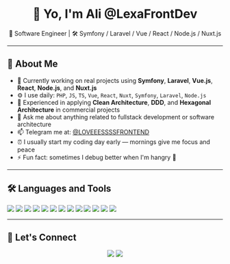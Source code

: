 <h1 align="center">👋 Yo, I'm Ali  @LexaFrontDev</h1>
<p align="center">🧠 Software Engineer | 🛠 Symfony / Laravel / Vue / React / Node.js / Nuxt.js</p>

---

## 🧩 About Me

- 🔭 Currently working on real projects using **Symfony**, **Laravel**, **Vue.js**, **React**, **Node.js**, and **Nuxt.js**  
- ⚙️ I use daily: `PHP`, `JS`, `TS`, `Vue`, `React`, `Nuxt`, `Symfony`, `Laravel`, `Node.js`
- 🌱 Experienced in applying **Clean Architecture**, **DDD**, and **Hexagonal Architecture** in commercial projects
- 💬 Ask me about anything related to fullstack development or software architecture  
- 📫 Telegram me at: [@LOVEEESSSSFRONTEND](https://t.me/LOVEEESSSSFRONTEND)  
- ⏰ I usually start my coding day early — mornings give me focus and peace  
- ⚡ Fun fact: sometimes I debug better when I'm hangry 😤

---

## 🛠️ Languages and Tools

<p>
  <img src="https://img.shields.io/badge/PHP-777BB4?style=for-the-badge&logo=php&logoColor=white"/>
  <img src="https://img.shields.io/badge/Laravel-FF2D20?style=for-the-badge&logo=laravel&logoColor=white"/>
  <img src="https://img.shields.io/badge/Symfony-000000?style=for-the-badge&logo=symfony&logoColor=white"/>
  <img src="https://img.shields.io/badge/Vue.js-42b883?style=for-the-badge&logo=vue.js&logoColor=white"/>
  <img src="https://img.shields.io/badge/React-20232A?style=for-the-badge&logo=react&logoColor=61DAFB"/>
  <img src="https://img.shields.io/badge/Node.js-339933?style=for-the-badge&logo=node.js&logoColor=white"/>
  <img src="https://img.shields.io/badge/Nuxt.js-00C58E?style=for-the-badge&logo=nuxt.js&logoColor=white"/>
  <img src="https://img.shields.io/badge/Go-00ADD8?style=for-the-badge&logo=go&logoColor=white"/>
  <img src="https://img.shields.io/badge/JavaScript-F7DF1E?style=for-the-badge&logo=javascript&logoColor=black"/>
  <img src="https://img.shields.io/badge/TypeScript-3178C6?style=for-the-badge&logo=typescript&logoColor=white"/>
  <img src="https://img.shields.io/badge/jQuery-0769AD?style=for-the-badge&logo=jquery&logoColor=white"/>
  <img src="https://img.shields.io/badge/GitLab-FCA121?style=for-the-badge&logo=gitlab&logoColor=white"/>
  <img src="https://img.shields.io/badge/GitHub-181717?style=for-the-badge&logo=github&logoColor=white"/>
</p>

---

## 🤝 Let's Connect

<p align="center">
  <a href="https://t.me/LOVEEESSSSFRONTEND"><img src="https://img.shields.io/badge/Telegram-26A5E4?style=for-the-badge&logo=telegram&logoColor=white" /></a>
  <a href="mailto:muxametali445@gmail.com"><img src="https://img.shields.io/badge/Email-D14836?style=for-the-badge&logo=gmail&logoColor=white" /></a>
</p>
